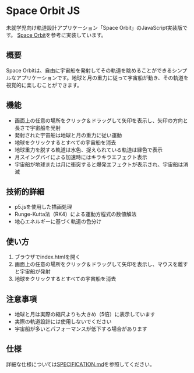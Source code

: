 # Space Orbit JS

未就学児向け軌道設計アプリケーション「Space Orbit」のJavaScript実装版です。
[Space Orbit](https://zenn.dev/ta168/articles/space-orbit_app)を参考に実装しています。

## 概要

Space Orbitは、自由に宇宙船を発射してその軌道を眺めることができるシンプルなアプリケーションです。地球と月の重力に従って宇宙船が動き、その軌道を視覚的に楽しむことができます。


## 機能

- 画面上の任意の場所をクリック＆ドラッグして矢印を表示し、矢印の方向と長さで宇宙船を発射
- 発射された宇宙船は地球と月の重力に従い運動
- 地球をクリックするとすべての宇宙船を消去
- 地球重力を脱する軌道は水色、捉えられている軌道は緑色で表示
- 月スイングバイによる加速時にはキラキラエフェクト表示
- 宇宙船が地球または月に衝突すると爆発エフェクトが表示され、宇宙船は消滅

## 技術的詳細

- p5.jsを使用した描画処理
- Runge-Kutta法（RK4）による運動方程式の数値解法
- 地心エネルギーに基づく軌道の色分け

## 使い方

1. ブラウザでindex.htmlを開く
2. 画面上の任意の場所をクリック＆ドラッグして矢印を表示し、マウスを離すと宇宙船が発射
3. 地球をクリックするとすべての宇宙船を消去

## 注意事項

- 地球と月は実際の縮尺よりも大きめ（5倍）に表示しています
- 実際の軌道設計には使用しないでください
- 宇宙船が多いとパフォーマンスが低下する場合があります

## 仕様

詳細な仕様については[SPECIFICATION.md](SPECIFICATION.md)を参照してください。
